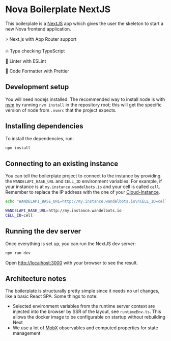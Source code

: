 # Nova Boilerplate NextJS

This boilerplate is a [NextJS](https://nextjs.org/) app which gives the user the skeleton to start a new Nova frontend application.

⚡ Next.js with App Router support

🔥 Type checking TypeScript

📏 Linter with ESLint

💖 Code Formatter with Prettier

## Development setup

You will need nodejs installed. The recommended way to install node is with [nvm](https://github.com/nvm-sh/nvm) by running `nvm install` in the repository root; this will get the specific version of node from `.nvmrc` that the project expects.

## Installing dependencies

To install the dependencies, run:

```bash
npm install
```

## Connecting to an existing instance

You can tell the boilerplate project to connect to the instance by providing the `WANDELAPI_BASE_URL` and `CELL_ID` environment variables. For example, if your instance is at `my.instance.wandelbots.io` and your cell is called `cell`.
Remember to replace the IP address with the one of your [Cloud-Instance](https://portal.wandelbots.io/de/instances).

```bash
echo "WANDELAPI_BASE_URL=http://my.instance.wandelbots.io\nCELL_ID=cell\nNOVA_USERNAME=wb\nNOVA_PASSWORD=password" > .env.local
```

```bash
WANDELAPI_BASE_URL=http://my.instance.wandelbots.io
CELL_ID=cell
```

## Running the dev server

Once everything is set up, you can run the NextJS dev server:

```bash
npm run dev
```

Open [http://localhost:3000](http://localhost:3000) with your browser to see the result.

## Architecture notes

The boilerplate is structurally pretty simple since it needs no url changes, like a basic React SPA. Some things to note:

- Selected environment variables from the runtime server context are injected into the browser by SSR of the layout, see `runtimeEnv.ts`. This allows the docker image to be configurable on startup without rebuilding Next
- We use a lot of [MobX](https://mobx.js.org/the-gist-of-mobx.html) observables and computed properties for state management
